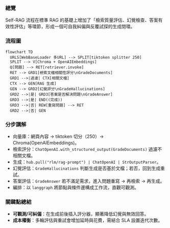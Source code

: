 ### 總覽
Self-RAG 流程在標準 RAG 的基礎上增加了「檢索質量評估、幻覺檢查、答案有效性評估」等環節，形成一個可自我糾偏與反覆試探的生成閉環。

### 流程圖
```mermaid
flowchart TD
  URLS[WebBaseLoader 多URL] --> SPLIT[tiktoken splitter 250]
  SPLIT --> V[Chroma + OpenAIEmbeddings]
  Q[問題] --> RET[retriever.invoke]
  RET --> GRD1[檢索文檔相關性評分\nGradeDocuments]
  GRD1 -->|過濾| CTX[相關文檔]
  CTX --> GEN[RAG 生成]
  GEN --> GRD2[幻覺評分\nGradeHallucinations]
  GRD2 -->|是| GRD3[答案是否解決問題\nGradeAnswer]
  GRD3 -->|是| END((完成))
  GRD3 -->|否| REW[重寫問題] --> RET
  GRD2 -->|否| GEN
```

### 分步講解
- 向量庫：網頁內容 → tiktoken 切分（250）→ Chroma(OpenAIEmbeddings)。
- 檢索評分：`ChatOpenAI.with_structured_output(GradeDocuments)` 過濾不相關文檔。
- 生成：`hub.pull("rlm/rag-prompt") | ChatOpenAI | StrOutputParser`。
- 幻覺評估：`GradeHallucinations` 判斷生成是否基於文檔；若否，回到生成重試。
- 答案評估：`GradeAnswer` 若不滿足需求，進入問題重寫 → 再檢索 → 再生成。
- 編排：以 `langgraph` 將節點與條件邊構成工作流，直觀可觀測。

### 關鍵點總結
- **可觀測/可糾偏**：在生成前後插入評分器，顯著降低幻覺與無效回答。
- **成本權衡**：多輪評估與重試會增加延時與花費，需結合 SLA 設置迭代次數。


